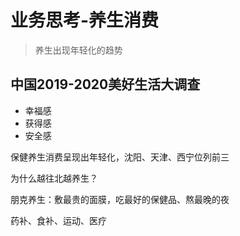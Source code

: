# 业务思考-养生消费

> 养生出现年轻化的趋势

## 中国2019-2020美好生活大调查

* 幸福感
* 获得感
* 安全感

保健养生消费呈现出年轻化，沈阳、天津、西宁位列前三

为什么越往北越养生？

朋克养生：敷最贵的面膜，吃最好的保健品、熬最晚的夜

药补、食补、运动、医疗







